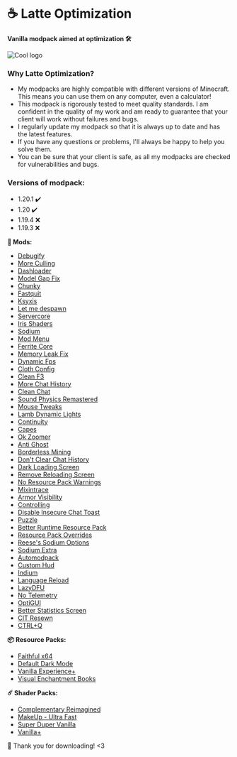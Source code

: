# ☕ Latte Optimization
**Vanilla modpack aimed at optimization 🛠️**

![Cool logo](https://cdn.modrinth.com/data/dDkewMhY/images/35a4bc5f0ed2e7ad414440625b994abecebb01fb.png)

### Why Latte Optimization?
- My modpacks are highly compatible with different versions of Minecraft. This means you can use them on any computer, even a calculator!
- This modpack is rigorously tested to meet quality standards. I am confident in the quality of my work and am ready to guarantee that your client will work without failures and bugs.
- I regularly update my modpack so that it is always up to date and has the latest features.
- If you have any questions or problems, I'll always be happy to help you solve them.
- You can be sure that your client is safe, as all my modpacks are checked for vulnerabilities and bugs.

### Versions of modpack:
+ 1.20.1 ✔️
+ 1.20   ✔️
+ 1.19.4 ❌
+ 1.19.3 ❌

**🧰 Mods:**
- [Debugify](https://modrinth.com/mod/debugify)
- [More Culling](https://modrinth.com/mod/moreculling)
- [Dashloader](https://modrinth.com/mod/dashloader)
- [Model Gap Fix](https://modrinth.com/mod/modelfix)
- [Chunky](https://modrinth.com/plugin/chunky)
- [Fastquit](https://modrinth.com/mod/fastquit)
- [Ksyxis](https://modrinth.com/mod/ksyxis)
- [Let me despawn](https://modrinth.com/plugin/lmd)
- [Servercore](https://modrinth.com/mod/servercore)
- [Iris Shaders](https://modrinth.com/mod/iris)
- [Sodium](https://modrinth.com/mod/sodium)
- [Mod Menu](https://modrinth.com/mod/modmenu)
- [Ferrite Core](https://modrinth.com/mod/ferrite-core)
- [Memory Leak Fix](https://modrinth.com/mod/memoryleakfix)
- [Dynamic Fps](https://modrinth.com/mod/dynamic-fps)
- [Cloth Config](https://modrinth.com/mod/cloth-config)
- [Clean F3](https://modrinth.com/mod/clean-f3)
- [More Chat History](https://modrinth.com/mod/morechathistory)
- [Clean Chat](https://modrinth.com/mod/cleanchat)
- [Sound Physics Remastered](https://modrinth.com/mod/sound-physics-remastered)
- [Mouse Tweaks](https://modrinth.com/mod/mouse-tweaks)
- [Lamb Dynamic Lights](https://modrinth.com/mod/lambdynamiclights)
- [Continuity](https://modrinth.com/mod/continuity)
- [Capes](https://modrinth.com/mod/capes)
- [Ok Zoomer](https://modrinth.com/mod/ok-zoomer)
- [Anti Ghost](https://modrinth.com/mod/antighost)
- [Borderless Mining](https://modrinth.com/mod/borderless-mining)
- [Don't Clear Chat History](https://modrinth.com/mod/dcch)
- [Dark Loading Screen](https://modrinth.com/mod/dark-loading-screen)
- [Remove Reloading Screen](https://modrinth.com/mod/rrls)
- [No Resource Pack Warnings](https://modrinth.com/mod/no-resource-pack-warnings)
- [Mixintrace](https://modrinth.com/mod/mixintrace)
- [Armor Visibility](https://modrinth.com/mod/armor-visibility)
- [Controlling](https://modrinth.com/mod/controlling)
- [Disable Insecure Chat Toast](https://modrinth.com/mod/disableinsecurechattoast)
- [Puzzle](https://modrinth.com/mod/puzzle)
- [Better Runtime Resource Pack](https://modrinth.com/mod/brrp)
- [Resource Pack Overrides](https://modrinth.com/mod/resource-pack-overrides)
- [Reese's Sodium Options](https://modrinth.com/mod/reeses-sodium-options)
- [Sodium Extra](https://modrinth.com/mod/sodium-extra)
- [Automodpack](https://modrinth.com/mod/automodpack)
- [Custom Hud](https://modrinth.com/mod/customhud)
- [Indium](https://modrinth.com/mod/indium)
- [Language Reload](https://modrinth.com/mod/language-reload)
- [LazyDFU](https://modrinth.com/mod/lazydfu)
- [No Telemetry](https://modrinth.com/mod/no-telemetry)
- [OptiGUI](https://modrinth.com/mod/optigui)
- [Better Statistics Screen](https://modrinth.com/mod/better-stats)
- [CIT Resewn](https://modrinth.com/mod/cit-resewn)
- [CTRL+Q](https://modrinth.com/mod/ctrl-q)

**📦 Resource Packs:**
- [Faithful x64](https://modrinth.com/resourcepack/faithful-64x)
- [Default Dark Mode](https://modrinth.com/resourcepack/default-dark-mode)
- [Vanilla Experience+](https://modrinth.com/resourcepack/vanilla-exp)
- [Visual Enchantment Books](https://modrinth.com/resourcepack/visual_enchantments)

**☄️ Shader Packs:**
- [Complementary Reimagined](https://modrinth.com/shader/complementary-reimagined)
- [MakeUp - Ultra Fast](https://modrinth.com/shader/makeup-ultra-fast-shaders)
- [Super Duper Vanilla](https://modrinth.com/shader/super-duper-vanilla)
- [Vanilla+](https://modrinth.com/shader/vanilla-plus-shader)

🥰 Thank you for downloading! <3
